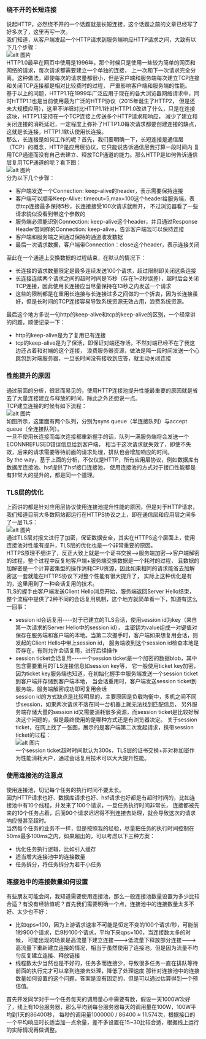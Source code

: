 ### 绕不开的长短连接

说起HTTP，必然绕不开的一个话题就是长短连接，这个话题之前的文章已经写了好多次了，这里再写一次。  
我们知道，从客户端发起一个HTTP请求到服务端响应HTTP请求之间，大致有以下几个步骤：  
![alt 图片](./640.png)  
HTTP1.0最早在网页中使用是1996年，那个时候只是使用一些较为简单的网页和网络的请求，每次请求都需要建立一个单独的连接，
上一次和下一次请求完全分离。这种做法，即使每次的请求量都很小，但是客户端和服务端每次建立TCP连接和关闭TCP连接都是相对比较费时的过程，
严重影响客户端和服务端的性能。  
基于以上的问题，HTTP1.1在1999年广泛应用于现在的各大浏览器网络请求中，同时HTTP1.1也是当前使用最为广泛的HTTP协议（2015年诞生了HTTP2，
但是还未大规模应用），这里不详细对比HTTP1.1针对HTTP1.0改进了什么，只是在连接这块，HTTP1.1支持在一个TCP连接上传送多个HTTP请求和响应，
减少了建立和关闭连接的消耗延迟，一定程度上弥补了HTTP1.0每次请求都要创建连接的缺点，这就是长连接，HTTP1.1默认使用长连接。  
那么，长连接是如何工作的呢？首先，我们要明确一下，长短连接是通信层（TCP）的概念，HTTP是应用层协议，它只能说告诉通信层我打算一段时间内
复用TCP通道而没有自己去建立、释放TCP通道的能力。那么HTTP是如何告诉通信层复用TCP通道的呢？看下图：  
![alt 图片](./641.png)  
分为以下几个步骤：
+  客户端发送一个Connection: keep-alive的header，表示需要保持连接
+  客户端可以顺带Keep-Alive: timeout=5,max=100这个header给服务端，表示tcp连接最多保持5秒，长连接接受100次请求就断开，
不过浏览器看了一些请求貌似没看到带这个参数的
+  服务端必须能识别Connection: keep-alive这个header，并且通过Response Header带同样的Connection: keep-alive，告诉客户端我可以保持连接
+  客户端和服务端之间通过保持的通道收发数据
+  最后一次请求数据，客户端带Connection：close这个header，表示连接关闭

至此在一个通道上交换数据的过程结束，在默认的情况下：
+  长连接的请求数量限定是最多连续发送100个请求，超过限制即关闭这条连接
+  长连接连续两个请求之间的超时时间是15秒（存在1~2秒误差），超时后会关闭TCP连接，因此使用长连接应当尽量保持在13秒之内发送一个请求
+  这些的限制都是在重用长连接与长连接过多之间做的一个折衷，因为长连接虽好，但是长时间的TCP连接容易导致系统资源无效占用，浪费系统资源。

最后这个地方多说一句http的keep-alive和tcp的keep-alive的区别，一个经常讲的问题，顺便记录一下：
+  http的keep-alive是为了复用已有连接
+  tcp的keep-alive是为了保活，即保证对端还存活，不然对端已经不在了我这边还占着和对端的这个连接，
浪费服务器资源，做法是隔一段时间发送一个心跳包到对端服务器，一旦长时间没有接收到应答，就主动关闭连接
### 性能提升的原因
通过前面的分析，很显而易见的，使用HTTP连接池提升性能最重要的原因就是省去了大量连接建立与释放的时间，除此之外还想说一点。  
TCP建立连接的时候有如下流程：  
![alt 图片](./642.png)  
如图所示，这里面有两个队列，分别为syns queue（半连接队列）与accept queue（全连接队列）。  
一旦不使用长连接而每次连接都重新握手的话，队列一满服务端将会发送一个ECONNREFUSED错误信息给到客户端，
相当于这次请求就失效了，即使不失效，后来的请求需要等待前面的请求处理，排队也会增加响应的时间。  
By the way，基于上面的分析，不仅仅是HTTP，所有应用层协议，例如数据库有数据库连接池、hsf提供了hsf接口连接池，
使用连接池的方式对于接口性能都是有非常大的提升的，都是同一个道理。  
### TLS层的优化
上面讲的都是针对应用层协议使用连接池提升性能的原因，但是对于HTTP请求，我们知道目前大多数网站都运行在HTTPS协议之上，即在通信层和应用层之间多了一层TLS：  
![alt 图片](./643.png)  
通过TLS层对报文进行了加密，保证数据安全，其实在HTTPS这个层面上，使用连接池对性能有提升，TLS层的优化也是一个非常重要的原因。  
HTTPS原理不细讲了，反正大致上就是一个证书交换-->服务端加密-->客户端解密的过程，整个过程中反复地客户端+服务端交换数据是一个耗时的过程，
且数据的加解密是一个计算密集型的操作消耗CPU资源，因此如果相同的请求能省去加解密这一套就能在HTTPS协议下对整个性能有很大提升了，
实际上这种优化是有的，这里用到了一种会话复用的技术。  
TLS的握手由客户端发送Client Hello消息开始，服务端返回Server Hello结束，整个流程中提供了2种不同的会话复用机制，这个地方就简单看一下，知道有这么一回事：  
+  session id会话复用----对于已建立的TLS会话，使用session id为key（来自第一次请求的Server Hello中的session id），
主密钥为value组成一对键值对保存在服务端和客户端的本地。当第二次握手时，客户端如果想复用会话，则发起的Client Hello中带上session id，
服务端收到这个session id检查本地是否存在，有则允许会话复用，进行后续操作
+  session ticket会话复用----一个session ticket是一个加密的数据blob，其中包含需要重用的TLS连接信息如session key等，
它一般使用ticket key加密，因为ticket key服务端也知道，在初始化握手中服务端发送一个session ticket到客户端并存储到客户端本地，
当会话重用时，客户端发送session ticket到服务端，服务端解密成功即可复用会话  
session id的方式缺点是比较明显的，主要原因是负载均衡中，多机之间不同步session，如果两次请求不落在同一台机器上就无法找到匹配信息，
另外服务端存储大量的session id又需要消耗很多资源，而session ticket是比较好解决这个问题的，但是最终使用的是哪种方式还是有浏览器决定。
关于session ticket，在网上找了一张图，展示的是客户端第二次发起请求，携带session ticket的过程：  
![alt 图片](./644.png)  
一个session ticket超时时间默认为300s，TLS层的证书交换+非对称加密作为性能消耗大户，通过会话复用技术可以大大提升性能。  
### 使用连接池的注意点
使用连接池，切记每个任务的执行时间不要太长。  
因为HTTP请求也好、数据库请求也好、hsf请求也好都是有超时时间的，比如连接池中有10个线程，并发来了100个请求，一旦任务执行时间非常长，
连接都被先来的10个任务占着，后面90个请求迟迟得不到连接去处理，就会导致这次的请求响应慢甚至超时。  
当然每个任务的业务不一样，但是按照我的经验，尽量把任务的执行时间控制在50ms最多100ms之内，如果超出的，可以考虑以下三种方案：  
+ 优化任务执行逻辑，比如引入缓存
+ 适当增大连接池中的连接数量
+ 任务拆分，将任务拆分为若干小任务
### 连接池中的连接数量如何设置
有些朋友可能会问，我知道需要使用连接池，那么一般连接池数量设置为多少比较合适？有没有经验值呢？首先我们需要明确一个点，连接池中的连接数量太多不好、太少也不好：  
+ 比如qps=100，因为上游请求速率不可能是恒定不变的100个请求/秒，可能前1秒900个请求，后9秒100个请求，平均下来qps=100，当连接数太多的时候，
可能出现的场景是高流量下建立连接--->低流量下释放部分连接--->高流量下重新建立连接的情况，相当于虽然使用了连接池，但是因为流量不均匀反复建立连接、释放链接
+ 线程数太少当然也是不好的，任务多而连接少，导致很多任务一直在排队等待前面的执行完才可以拿到连接去处理，降低了处理速度
那针对连接池中的连接数量如何设置的这个问题，答案是没有固定的，但是可以通过估算得到一个预估值。  

首先开发同学对于一个任务每天的调用量心中需要有数，假设一天1000W次好了，线上有10台服务器，那么平均到每台服务器每天的调用量在100W，100W平均到1天的86400秒，
每秒的调用量1000000 / 86400 ≈ 11.574次，根据接口的一个平均响应时长适当加一点余量，差不多设置在15~30比较合适，根据线上运行的实际情况再做调整。



